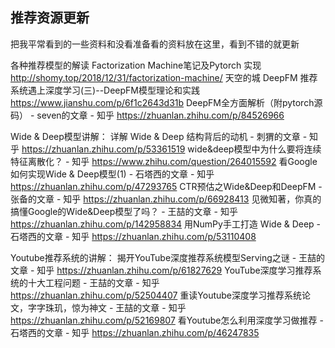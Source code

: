 ## 推荐资源更新

把我平常看到的一些资料和没看准备看的资料放在这里，看到不错的就更新

各种推荐模型的解读
Factorization Machine笔记及Pytorch 实现
http://shomy.top/2018/12/31/factorization-machine/ 天空的城
DeepFM
推荐系统遇上深度学习(三)--DeepFM模型理论和实践
https://www.jianshu.com/p/6f1c2643d31b
DeepFM全方面解析（附pytorch源码） - seven的文章 - 知乎
https://zhuanlan.zhihu.com/p/84526966

Wide & Deep模型讲解：
详解 Wide & Deep 结构背后的动机 - 刺猬的文章 - 知乎
https://zhuanlan.zhihu.com/p/53361519
wide&deep模型中为什么要将连续特征离散化？ - 知乎
https://www.zhihu.com/question/264015592
看Google如何实现Wide & Deep模型(1) - 石塔西的文章 - 知乎
https://zhuanlan.zhihu.com/p/47293765
CTR预估之Wide&Deep和DeepFM - 张备的文章 - 知乎
https://zhuanlan.zhihu.com/p/66928413
见微知著，你真的搞懂Google的Wide&Deep模型了吗？ - 王喆的文章 - 知乎
https://zhuanlan.zhihu.com/p/142958834
用NumPy手工打造 Wide & Deep - 石塔西的文章 - 知乎
https://zhuanlan.zhihu.com/p/53110408

Youtube推荐系统的讲解：
揭开YouTube深度推荐系统模型Serving之谜 - 王喆的文章 - 知乎
https://zhuanlan.zhihu.com/p/61827629
YouTube深度学习推荐系统的十大工程问题 - 王喆的文章 - 知乎
https://zhuanlan.zhihu.com/p/52504407
重读Youtube深度学习推荐系统论文，字字珠玑，惊为神文 - 王喆的文章 - 知乎
https://zhuanlan.zhihu.com/p/52169807
看Youtube怎么利用深度学习做推荐 - 石塔西的文章 - 知乎
https://zhuanlan.zhihu.com/p/46247835